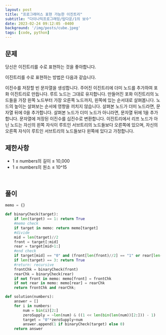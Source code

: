 ```yaml
---
layout: post
title: "프로그래머스 표현 가능한 이진트리"
subtitle: "다이나믹프로그래밍/탑다운/1의 보수"
date: 2023-02-24 09:12:05 -0400
background: '/img/posts/cube.jpeg'
tags: [code, python]
---
```

## 문제
당신은 이진트리를 수로 표현하는 것을 좋아합니다.

이진트리를 수로 표현하는 방법은 다음과 같습니다.

이진수를 저장할 빈 문자열을 생성합니다.
주어진 이진트리에 더미 노드를 추가하여 포화 이진트리로 만듭니다. 루트 노드는 그대로 유지합니다.
만들어진 포화 이진트리의 노드들을 가장 왼쪽 노드부터 가장 오른쪽 노드까지, 왼쪽에 있는 순서대로 살펴봅니다. 노드의 높이는 살펴보는 순서에 영향을 끼치지 않습니다.
살펴본 노드가 더미 노드라면, 문자열 뒤에 0을 추가합니다. 살펴본 노드가 더미 노드가 아니라면, 문자열 뒤에 1을 추가합니다.
문자열에 저장된 이진수를 십진수로 변환합니다.
이진트리에서 리프 노드가 아닌 노드는 자신의 왼쪽 자식이 루트인 서브트리의 노드들보다 오른쪽에 있으며, 자신의 오른쪽 자식이 루트인 서브트리의 노드들보다 왼쪽에 있다고 가정합니다.
<br>

## 제한사항

* 1 ≤ numbers의 길이 ≤ 10,000
* 1 ≤ numbers의 원소 ≤ 10^15
<br>

## 풀이

``` python
memo = {}

def binaryCheck(target):
    if len(target) == 1: return True
    #memo check
    if target in memo: return memo[target]
    #divide
    mid = len(target)//2
    front = target[:mid]
    rear = target[mid+1:]    
    #end check
    if target[mid] == "0" and (front[len(front)//2] == "1" or rear[len(rear)//2] == "1"): return False
    if len(target) == 3: return True
    #return: recursive
    frontChk = binaryCheck(front) 
    rearChk = binaryCheck(rear)
    if not front in memo: memo[front] = frontChk
    if not rear in memo: memo[rear] = rearChk
    return frontChk and rearChk;

def solution(numbers):
    answer = []
    for i in numbers:
        num = bin(i)[2:]
        zeroSupply = ~len(num) & ((1 << len(bin(len(num))[2:])) - 1)
        target = "0"*zeroSupply+num
        answer.append(1 if binaryCheck(target) else 0)   
    return answer
```
